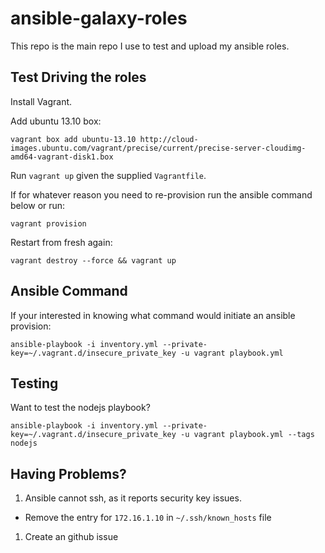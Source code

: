 ansible-galaxy-roles
====================

This repo is the main repo I use to test and upload my
ansible roles.

## Test Driving the roles
Install Vagrant.

Add ubuntu 13.10 box:

    vagrant box add ubuntu-13.10 http://cloud-images.ubuntu.com/vagrant/precise/current/precise-server-cloudimg-amd64-vagrant-disk1.box

Run `vagrant up` given the supplied `Vagrantfile`.

If for whatever reason you need to re-provision run the ansible command below or run:

    vagrant provision

Restart from fresh again:

    vagrant destroy --force && vagrant up

## Ansible Command
If your interested in knowing what command would initiate an ansible provision:

    ansible-playbook -i inventory.yml --private-key=~/.vagrant.d/insecure_private_key -u vagrant playbook.yml

## Testing
Want to test the nodejs playbook?

    ansible-playbook -i inventory.yml --private-key=~/.vagrant.d/insecure_private_key -u vagrant playbook.yml --tags nodejs

## Having Problems?

1. Ansible cannot ssh, as it reports security key issues.
  - Remove the entry for `172.16.1.10` in `~/.ssh/known_hosts` file
1. Create an github issue


